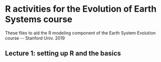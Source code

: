 # R activities for the Evolution of Earth Systems course
These files to aid the R modeling component of the Earth System Evolution course -- Stanford Univ. 2019

## Lecture 1: setting up R and the basics
